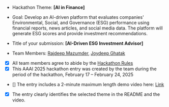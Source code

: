 - Hackathon Theme: **[AI in Finance]**
- Goal: Develop an AI-driven platform that evaluates companies' Environmental, Social, and Governance (ESG) performance using financial reports, news articles, and social media data. The platform will generate ESG scores and provide investment recommendations.
  
- Title of your submission: **[AI-Driven ESG Investment Advisor]**
- Team Members: [Rajdeep Mazumder](mailto:mazumder.rajdeep@gmail.com), [Joydeep Ghatak](mailto:joycode17@gmail.com)
- [x] All team members agree to abide by the [Hackathon Rules](https://aaai.org/conference/aaai/aaai-25/hackathon/)
- [x] This AAAI 2025 hackathon entry was created by the team during the period of the hackathon, February 17 – February 24, 2025
- [] The entry includes a 2-minute maximum length demo video here: [Link](https://your-link.com)
- [x] The entry clearly identifies the selected theme in the README and the video.
